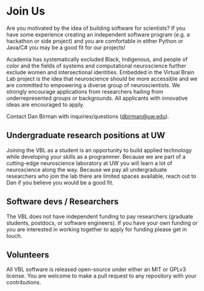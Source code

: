 
# Join Us

Are you motivated by the idea of building software for scientists? If you have some experience creating an independent software program (e.g. a hackathon or side project) and you are comfortable in either Python or Java/C# you may be a good fit for our projects!

Academia has systematically excluded Black, Indigenous, and people of color and the fields of systems and computational neuroscience further exclude women and intersectional identities. Embedded in the Virtual Brain Lab project is the idea that neuroscience should be more accessible and we are committed to empowering a diverse group of neuroscientists. We strongly encourage applications from researchers hailing from underrepresented groups or backgrounds. All applicants with innovative ideas are encouraged to apply.

Contact Dan Birman with inquiries/questions (dbirman@uw.edu).

## Undergraduate research positions at UW

Joining the VBL as a student is an opportunity to build applied technology while developing your skills as a programmer. Because we are part of a cutting-edge neuroscience laboratory at UW you will learn a lot of neuroscience along the way. Because we pay all undergraduate researchers who join the lab there are limited spaces available, reach out to Dan if you believe you would be a good fit. 

## Software devs / Researchers

The VBL does not have independent funding to pay researchers (graduate students, postdocs, or software engineers). If you have your own funding or you are interested in working together to apply for funding please get in touch.

## Volunteers

All VBL software is released open-source under either an MIT or GPLv3 license. You are welcome to make a pull request to any repository with your contributions.